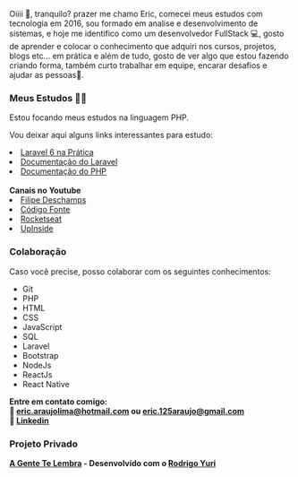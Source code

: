 Oiiii 👋, tranquilo? prazer me chamo Eric, comecei meus estudos com tecnologia em 2016, sou formado em analise e desenvolvimento de sistemas, e hoje me identifico como um desenvolvedor FullStack :computer:, gosto de aprender e colocar o conhecimento que adquiri nos cursos, projetos, blogs etc... em prática e além de tudo, gosto de ver algo que estou fazendo criando forma, também curto trabalhar em equipe, encarar desafios e ajudar as pessoas🤝.

### Meus Estudos 👨‍💻

Estou focando meus estudos na linguagem PHP.

Vou deixar aqui alguns links interessantes para estudo:
 <li><a href="https://www.udemy.com/course/laravel-6-na-pratica">Laravel 6 na Prática</a></li>
 <li><a href="https://laravel.com/docs/8.x">Documentação do Laravel</a></li>
 <li><a href="https://www.php.net">Documentação do PHP</a></li>
 <br>
 <b>Canais no Youtube</b>
 <li><a href="https://www.youtube.com/channel/UCU5JicSrEM5A63jkJ2QvGYw">Filipe Deschamps</a></li>
 <li><a href="https://www.youtube.com/channel/UCFuIUoyHB12qpYa8Jpxoxow">Código Fonte</a></li>
 <li><a href="https://www.youtube.com/channel/UCSfwM5u0Kce6Cce8_S72olg">Rocketseat</a></li>
 <li><a href="https://www.youtube.com/channel/UChMsGvHD3hMOXD5wkivWhNg">UpInside</a></li>

### Colaboração

Caso você precise, posso colaborar com os seguintes conhecimentos:

- Git
- PHP
- HTML
- CSS
- JavaScript
- SQL
- Laravel
- Bootstrap 
- NodeJs
- ReactJs
- React Native

<b>Entre em contato comigo:<b><br>
:e-mail: eric.araujolima@hotmail.com ou eric.125araujo@gmail.com<br>
💬 [Linkedin](https://www.linkedin.com/in/eric-ara%C3%BAjo-lima-48338615a/)
 
 ### Projeto Privado
 [A Gente Te Lembra](https://agentetelembra.com.br/) - Desenvolvido com o [Rodrigo Yuri](https://github.com/rodrigoyuri)

  

